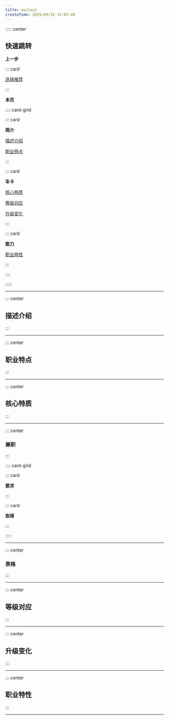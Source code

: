 ```yaml
---
title: warlock
createTime: 2025/09/16 13:05:48
---
```


::::: center

## **快速跳转**

**上一步**

::: card

[选择推荐](./index)

:::

**本页**

:::: card-grid

::: card

**简介**

[描述介绍](#描述介绍)

[职业特点](#职业特点)

:::

::: card

**车卡**

[核心特质](#核心特质)

[等级对应](#等级对应)

[升级变化](#升级变化)

:::

::: card

**能力**

[职业特性](#职业特性)

:::

::::

:::::

-----

::: center

## **描述介绍**

:::

---

::: center

## **职业特点**

:::

---

::: center

## **核心特质**

:::

---


::: center

### **兼职**

:::

:::: card-grid

::: card

**要求**

:::

::: card

**取得**

:::

:::::

---

::: center

### **表格**

:::

---

::: center

## **等级对应**

:::

---

::: center

## **升级变化**

:::

---

::: center

## **职业特性**

:::

---